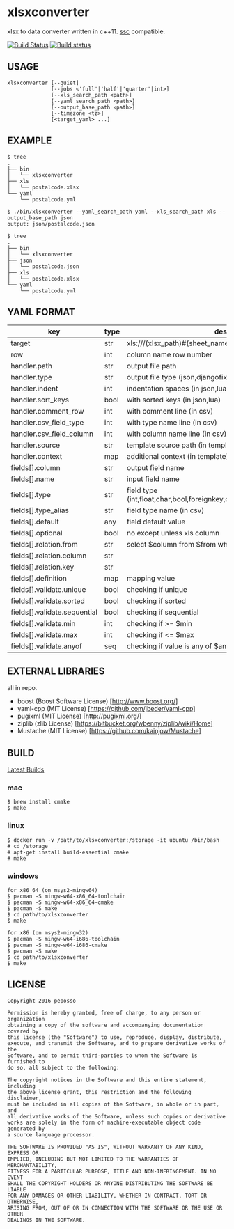# xlsxconverter

xlsx to data converter written in c++11.
[ssc](https://github.com/yamionp/spreadsheetconverter/) compatible.

[![Build Status](https://travis-ci.org/peposso/xlsxconverter.svg?branch=master)](https://travis-ci.org/peposso/xlsxconverter)
[![Build status](https://ci.appveyor.com/api/projects/status/mh6nqcgibro2nvho?svg=true)](https://ci.appveyor.com/project/peposso/xlsxconverter)

## USAGE

    xlsxconverter [--quiet]
                  [--jobs <'full'|'half'|'quarter'|int>]
                  [--xls_search_path <path>]
                  [--yaml_search_path <path>]
                  [--output_base_path <path>]
                  [--timezone <tz>]
                  [<target_yaml> ...]
    
## EXAMPLE
    
    $ tree
    .
    ├── bin
    │   └── xlsxconverter
    ├── xls
    │   └── postalcode.xlsx
    └── yaml
        └── postalcode.yml

    $ ./bin/xlsxconverter --yaml_search_path yaml --xls_search_path xls --output_base_path json
    output: json/postalcode.json

    $ tree
    .
    ├── bin
    │   └── xlsxconverter
    ├── json
    │   └── postalcode.json
    ├── xls
    │   └── postalcode.xlsx
    └── yaml
        └── postalcode.yml

## YAML FORMAT

| key                          | type | desc |
| ---------------------------- | ---- | ---- |
| target                       | str  | xls:///(xlsx_path)#(sheet_name) |
| row                          | int  | column name row number |
| handler.path                 | str  | output file path |
| handler.type                 | str  | output file type (json,djangofixture,csv,lua,template) |
| handler.indent               | int  | indentation spaces (in json,lua) |
| handler.sort_keys            | bool | with sorted keys (in json,lua) |
| handler.comment_row          | int  | with comment line (in csv) |
| handler.csv_field_type       | int  | with type name line (in csv) |
| handler.csv_field_column     | int  | with column name line (in csv) |
| handler.source               | str  | template source path (in template) |
| handler.context              | map  | additional context (in template) |
| fields[].column              | str  | output field name |
| fields[].name                | str  | input field name |
| fields[].type                | str  | field type (int,float,char,bool,foreignkey,datetime,unixtime,isignored) |
| fields[].type_alias          | str  | field type name (in csv) |
| fields[].default             | any  | field default value |
| fields[].optional            | bool | no except unless xls column |
| fields[].relation.from       | str  | select $column from $from when $key = cell.value; |
| fields[].relation.column     | str  |  |
| fields[].relation.key        | str  |  |
| fields[].definition          | map  | mapping value |
| fields[].validate.unique     | bool | checking if unique |
| fields[].validate.sorted     | bool | checking if sorted |
| fields[].validate.sequential | bool | checking if sequential |
| fields[].validate.min        | int  | checking if >= $min |
| fields[].validate.max        | int  | checking if <= $max |
| fields[].validate.anyof      | seq  | checking if value is any of $anyof |

## EXTERNAL LIBRARIES

all in repo.

- boost (Boost Software License) [http://www.boost.org/]
- yaml-cpp (MIT License) [https://github.com/jbeder/yaml-cpp]
- pugixml (MIT License) [http://pugixml.org/]
- ziplib (zlib License) [https://bitbucket.org/wbenny/ziplib/wiki/Home]
- Mustache (MIT License) [https://github.com/kainjow/Mustache]


## BUILD

[Latest Builds](https://github.com/peposso/xlsxconverter/releases)

### mac

    $ brew install cmake
    $ make

### linux

    $ docker run -v /path/to/xlsxconverter:/storage -it ubuntu /bin/bash
    # cd /storage
    # apt-get install build-essential cmake
    # make

### windows

    for x86_64 (on msys2-mingw64)
    $ pacman -S mingw-w64-x86_64-toolchain
    $ pacman -S mingw-w64-x86_64-cmake
    $ pacman -S make
    $ cd path/to/xlsxconverter
    $ make

    for x86 (on msys2-mingw32)
    $ pacman -S mingw-w64-i686-toolchain
    $ pacman -S mingw-w64-i686-cmake
    $ pacman -S make
    $ cd path/to/xlsxconverter
    $ make


## LICENSE

    Copyright 2016 peposso

    Permission is hereby granted, free of charge, to any person or organization
    obtaining a copy of the software and accompanying documentation covered by
    this license (the "Software") to use, reproduce, display, distribute,
    execute, and transmit the Software, and to prepare derivative works of the
    Software, and to permit third-parties to whom the Software is furnished to
    do so, all subject to the following:

    The copyright notices in the Software and this entire statement, including
    the above license grant, this restriction and the following disclaimer,
    must be included in all copies of the Software, in whole or in part, and
    all derivative works of the Software, unless such copies or derivative
    works are solely in the form of machine-executable object code generated by
    a source language processor.

    THE SOFTWARE IS PROVIDED "AS IS", WITHOUT WARRANTY OF ANY KIND, EXPRESS OR
    IMPLIED, INCLUDING BUT NOT LIMITED TO THE WARRANTIES OF MERCHANTABILITY,
    FITNESS FOR A PARTICULAR PURPOSE, TITLE AND NON-INFRINGEMENT. IN NO EVENT
    SHALL THE COPYRIGHT HOLDERS OR ANYONE DISTRIBUTING THE SOFTWARE BE LIABLE
    FOR ANY DAMAGES OR OTHER LIABILITY, WHETHER IN CONTRACT, TORT OR OTHERWISE,
    ARISING FROM, OUT OF OR IN CONNECTION WITH THE SOFTWARE OR THE USE OR OTHER
    DEALINGS IN THE SOFTWARE.

